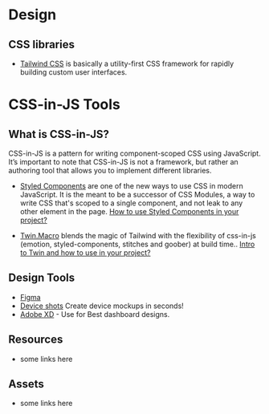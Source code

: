 # Design

## CSS libraries

- [Tailwind CSS](https://tailwindcss.com/) is basically a utility-first CSS framework for rapidly building custom user interfaces.

# CSS-in-JS Tools

## What is CSS-in-JS?

CSS-in-JS is a pattern for writing component-scoped CSS using JavaScript. It’s important to note that CSS-in-JS is not a framework, but rather an authoring tool that allows you to implement different libraries.

- [Styled Components](https://styled-components.com/)  are one of the new ways to use CSS in modern JavaScript. It is the meant to be a successor of CSS Modules, a way to write CSS that's scoped to a single component, and not leak to any other element in the page. [How to use Styled Components in your project?](https://flaviocopes.com/styled-components/)

- [Twin.Macro](https://github.com/ben-rogerson/twin.macro#readme) blends the magic of Tailwind with the flexibility of css-in-js (emotion, styled-components, stitches and goober) at build time.. [Intro to Twin and how to use in your project?](https://blog.logrocket.com/intro-to-twin/)

## Design Tools

- [Figma](https://www.figma.com/)
- [Device shots](https://deviceshots.com/) Create device mockups in seconds!
- [Adobe XD](https://www.adobe.com/in/products/xd.html) - Use for Best dashboard designs.

## Resources

- some links here

## Assets

- some links here
